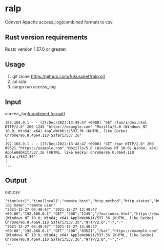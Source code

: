 # ralp
Convert Apache access_log(combined format) to csv.

## Rust version requirements

Rustc version 1.57.0 or greater.

## Usage

1. git clone https://github.com/fukusuket/ralp.git
2. cd ralp
3. cargo run access_log

## Input
access_log([combined format](https://httpd.apache.org/docs/2.4/ja/logs.html))
```
192.168.0.1 - - [27/Dec/2021:13:48:47 +0900] "GET /foo/index.html HTTP/2.0" 200 1245 "https://example.com" "Mozilla/5.0 (Windows NT 10.0; Win64; x64) AppleWebKit/537.36 (KHTML, like Gecko) Chrome/96.0.4664.110 Safari/537.36"                                              |
192.168.0.1 - - [27/Dec/2021:13:48:47 +0900] "GET /bar HTTP/2.0" 200 89521 "https://example.com" "Mozilla/5.0 (Windows NT 10.0; Win64; x64) AppleWebKit/537.36 (KHTML, like Gecko) Chrome/96.0.4664.110 Safari/537.36"                                                                  |
...
```

## Output
out.csv
```
"time(utc)","time(local)","remote_host","http_method","http_status","bytes","request_url","referer","user_agent","http_version","remote log name","remote user"
"2021-12-27 04:48:47","2021-12-27 13:48:47 +09:00","192.168.0.1","GET","200","1245","/foo/index.html","https://example.com","Mozilla/5.0 (Windows NT 10.0; Win64; x64) AppleWebKit/537.36 (KHTML, like Gecko) Chrome/96.0.4664.110 Safari/537.36","HTTP/2.0","-","-"
"2021-12-27 04:48:47","2021-12-27 13:48:47 +09:00","192.168.0.1","GET","200","89521","/bar","https://example.com","Mozilla/5.0 (Windows NT 10.0; Win64; x64) AppleWebKit/537.36 (KHTML, like Gecko) Chrome/96.0.4664.110 Safari/537.36","HTTP/2.0","-","-"
...
```
